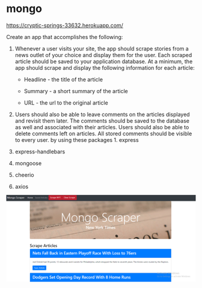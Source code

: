 # mongo
https://cryptic-springs-33632.herokuapp.com/

 Create an app that accomplishes the following:

  1. Whenever a user visits your site, the app should scrape stories from a news outlet of your choice and display them for the user. Each scraped article should be saved to your application database. At a minimum, the app should scrape and display the following information for each article:

     * Headline - the title of the article

     * Summary - a short summary of the article

     * URL - the url to the original article

   2. Users should also be able to leave comments on the articles displayed and revisit them later. The comments should be saved to the database as well and associated with their articles. Users should also be able to delete comments left on articles. All stored comments should be visible to every user.
   by using these packages
    1. express

   2. express-handlebars

   3. mongoose

   4. cheerio

   5. axios
   
 

![Screenshot](/public/assets/images/mongo.PNG)
